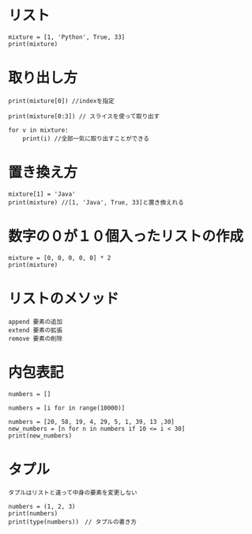 # リスト
    mixture = [1, 'Python', True, 33]
    print(mixture)

# 取り出し方
    print(mixture[0]) //indexを指定

    print(mixture[0:3]) // スライスを使って取り出す

    for v in mixture:
        print(i) //全部一気に取り出すことができる

# 置き換え方
    mixture[1] = 'Java'
    print(mixture) //[1, 'Java', True, 33]と置き換えれる

# 数字の０が１０個入ったリストの作成
    mixture = [0, 0, 0, 0, 0] * 2
    print(mixture)

# リストのメソッド
    append 要素の追加
    extend 要素の拡張
    remove 要素の削除

# 内包表記
    numbers = []

    numbers = [i for in range(10000)]

    numbers = [20, 58, 19, 4, 29, 5, 1, 39, 13 ,30]
    new_numbers = [n for n in numbers if 10 <= i < 30]
    print(new_numbers)
    
# タプル
    タプルはリストと違って中身の要素を変更しない

    numbers = (1, 2, 3)
    print(numbers)
    print(type(numbers))　// タプルの書き方
